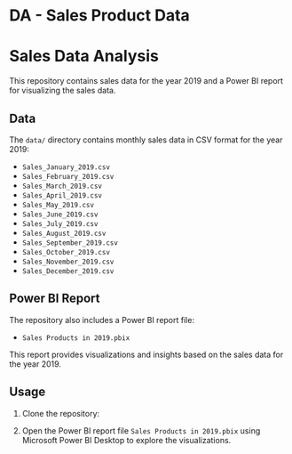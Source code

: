 # DA - Sales Product Data
 
# Sales Data Analysis

This repository contains sales data for the year 2019 and a Power BI report for visualizing the sales data.

## Data

The `data/` directory contains monthly sales data in CSV format for the year 2019:

- `Sales_January_2019.csv`
- `Sales_February_2019.csv`
- `Sales_March_2019.csv`
- `Sales_April_2019.csv`
- `Sales_May_2019.csv`
- `Sales_June_2019.csv`
- `Sales_July_2019.csv`
- `Sales_August_2019.csv`
- `Sales_September_2019.csv`
- `Sales_October_2019.csv`
- `Sales_November_2019.csv`
- `Sales_December_2019.csv`
## Power BI Report

The repository also includes a Power BI report file:

- `Sales Products in 2019.pbix`

This report provides visualizations and insights based on the sales data for the year 2019.

## Usage

1. Clone the repository:

2. Open the Power BI report file `Sales Products in 2019.pbix` using Microsoft Power BI Desktop to explore the visualizations.
